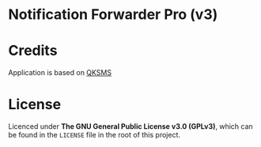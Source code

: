 # Notification Forwarder Pro (v3)



# Credits

Application is based on [QKSMS](https://github.com/qklabs/qksms/)

# License

Licenced under **The GNU General Public License v3.0 (GPLv3)**, which can be found in the `LICENSE` file in the root of this project.
